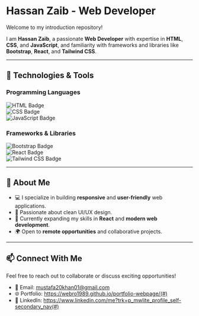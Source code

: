 # Hassan Zaib - Web Developer  

Welcome to my introduction repository!  

I am **Hassan Zaib**, a passionate **Web Developer** with expertise in **HTML**, **CSS**, and **JavaScript**, and familiarity with frameworks and libraries like **Bootstrap**, **React**, and **Tailwind CSS**.  

---

## 🔧 Technologies & Tools  

### Programming Languages  
![HTML Badge](https://img.shields.io/badge/HTML5-E34F26?style=for-the-badge&logo=html5&logoColor=white)  
![CSS Badge](https://img.shields.io/badge/CSS3-1572B6?style=for-the-badge&logo=css3&logoColor=white)  
![JavaScript Badge](https://img.shields.io/badge/JavaScript-F7DF1E?style=for-the-badge&logo=javascript&logoColor=black)  

### Frameworks & Libraries  
![Bootstrap Badge](https://img.shields.io/badge/Bootstrap-7952B3?style=for-the-badge&logo=bootstrap&logoColor=white)  
![React Badge](https://img.shields.io/badge/React-61DAFB?style=for-the-badge&logo=react&logoColor=black)  
![Tailwind CSS Badge](https://img.shields.io/badge/Tailwind_CSS-38B2AC?style=for-the-badge&logo=tailwind-css&logoColor=white)  

---

## 📖 About Me  

- 💻 I specialize in building **responsive** and **user-friendly** web applications.  
- 🎨 Passionate about clean UI/UX design.  
- 🚀 Currently expanding my skills in **React** and **modern web development**.  
- 🌍 Open to **remote opportunities** and collaborative projects.  

---

## 📫 Connect With Me  

Feel free to reach out to collaborate or discuss exciting opportunities!  
- 📧 Email: mustafa20khan01@gmail.com  
- 🌐 Portfolio: https://webro1989.github.io/portfolio-webpage/(#)  
- 💼 LinkedIn: https://www.linkedin.com/me?trk=p_mwlite_profile_self-secondary_nav(#)
